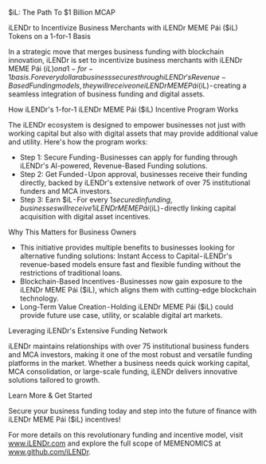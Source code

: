 $iL: The Path To $1 Billion MCAP

iLENDr to Incentivize Business Merchants with iLENDr MEME Pái ($iL) Tokens on a 1-for-1 Basis

In a strategic move that merges business funding with blockchain innovation, iLENDr is set to incentivize business merchants with iLENDr MEME Pái ($iL) on a 1-for-1 basis.
For every dollar a business secures through iLENDr's Revenue-Based Funding models, they will receive one iLENDr MEME Pái ($iL) - creating a seamless integration of business funding and digital assets.

How iLENDr's 1-for-1 iLENDr MEME Pái ($iL) Incentive Program Works

The iLENDr ecosystem is designed to empower businesses not just with working capital but also with digital assets that may provide additional value and utility. Here's how the program works:

* Step 1: Secure Funding - Businesses can apply for funding through iLENDr's AI-powered, Revenue-Based Funding solutions.
* Step 2: Get Funded - Upon approval, businesses receive their funding directly, backed by iLENDr's extensive network of over 75 institutional funders and MCA investors.
* Step 3: Earn $iL - For every $1 secured in funding, businesses will receive 1 iLENDr MEME Pái ($iL) - directly linking capital acquisition with digital asset incentives.

Why This Matters for Business Owners

* This initiative provides multiple benefits to businesses looking for alternative funding solutions: Instant Access to Capital - iLENDr's revenue-based models ensure fast and flexible funding without the restrictions of traditional loans.
* Blockchain-Based Incentives - Businesses now gain exposure to the iLENDr MEME Pái ($iL), which aligns them with cutting-edge blockchain technology.
* Long-Term Value Creation - Holding iLENDr MEME Pái ($iL) could provide future use case, utility, or scalable digital art markets.

Leveraging iLENDr's Extensive Funding Network

iLENDr maintains relationships with over 75 institutional business funders and MCA investors, making it one of the most robust and versatile funding platforms in the market. Whether a business needs quick working capital, MCA consolidation, or large-scale funding, iLENDr delivers innovative solutions tailored to growth.

Learn More & Get Started

Secure your business funding today and step into the future of finance with iLENDr MEME Pái ($iL) incentives!

For more details on this revolutionary funding and incentive model, visit www.iLENDr.com and explore the full scope of MEMENOMICS at www.github.com/iLENDr.
